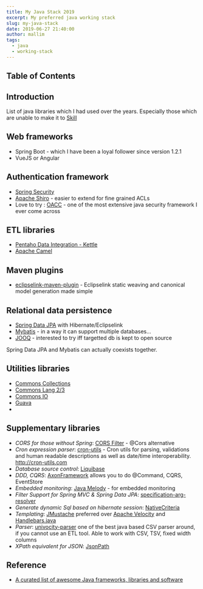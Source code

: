 ```yaml
---
title: My Java Stack 2019
excerpt: My preferred java working stack
slug: my-java-stack
date: 2019-06-27 21:40:00
author: mallim
tags:
  - java
  - working-stack
---
```


## Table of Contents

## Introduction

List of java libraries which I had used over the years. Especially those which are unable to make it to <a href="/skill">Skill</a>

## Web frameworks

- Spring Boot - which I have been a loyal follower since version 1.2.1
- VueJS or Angular

## Authentication framework

- [Spring Security](https://spring.io/projects/spring-security)
- [Apache Shiro](https://shiro.apache.org/) - easier to extend for fine grained ACLs
- Love to try : [OACC](http://oaccframework.org/) - one of the most extensive java security framework I ever come across

## ETL libraries

- [Pentaho Data Integration - Kettle](https://community.hitachivantara.com/docs/DOC-1009855)
- [Apache Camel](https://camel.apache.org/)

## Maven plugins

- [eclipselink-maven-plugin](https://github.com/ethlo/eclipselink-maven-plugin) - Eclipselink static weaving and canonical model generation made simple

## Relational data persistence

- [Spring Data JPA](https://docs.spring.io/spring-data/jpa/docs/current/reference/html/) with Hibernate/Eclipselink
- [Mybatis](http://www.mybatis.org) - in a way it can support multiple databases...
- [JOOQ](http://www.jooq.org/) - interested to try iff targetted db is kept to open source

<p class="text-white text-bold bg-red-700">Spring Data JPA and Mybatis can actually coexists together.</p>

## Utilities libraries

- [Commons Collections](http://commons.apache.org/proper/commons-collections/)
- [Commons Lang 2/3](http://commons.apache.org/proper/commons-lang/)
- [Commons IO](https://commons.apache.org/proper/commons-io/)
- [Guava](https://github.com/google/guava)
-

## Supplementary libraries

- _CORS for those without Spring_: [CORS Filter](http://software.dzhuvinov.com/cors-filter.html) - @Cors alternative
- _Cron expression parser_: [cron-utils](https://github.com/jmrozanec/cron-utils) - Cron utils for parsing, validations and human readable descriptions as well as date/time interoperability. http://cron-utils.com
- _Database source control_: [Liquibase](http://www.liquibase.org/)
- _DDD, CQRS_: [AxonFramework](https://axoniq.io/) allows you to do @Command, CQRS, EventStore
- _Embedded monitoring_: [Java Melody](https://github.com/javamelody/javamelody) - for embedded monitoring
- _Filter Support for Spring MVC & Spring Data JPA_: [specification-arg-resolver](https://github.com/tkaczmarzyk/specification-arg-resolver)
- _Generate dynamic Sql based on hibernate session_: [NativeCriteria](https://blog.przemeknowak.com/NativeCriteria/)
- _Templating_: [JMustache](https://github.com/samskivert/jmustache) preferred over [Apache Velocity](https://velocity.apache.org/) and [Handlebars.java](http://jknack.github.io/handlebars.java/)
- _Parser_: [univocity-parser](https://github.com/uniVocity/univocity-parsers) one of the best java based CSV parser around, if you cannot use an ETL tool. Able to work with CSV, TSV, fixed width columns
- _XPath equivalent for JSON_: [JsonPath](https://github.com/json-path/JsonPath)

## Reference

- [A curated list of awesome Java frameworks, libraries and software](http://developerthing.blogspot.com/2017/09/a-curated-list-of-awesome-java_13.html)
